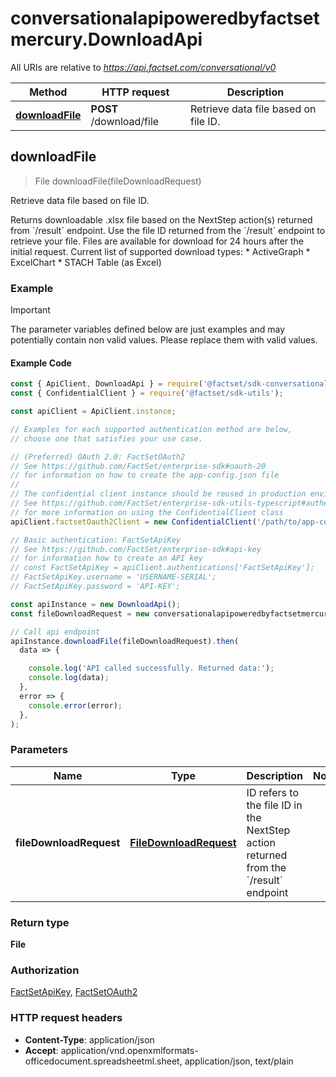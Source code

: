 # conversationalapipoweredbyfactsetmercury.DownloadApi

All URIs are relative to *https://api.factset.com/conversational/v0*

Method | HTTP request | Description
------------- | ------------- | -------------
[**downloadFile**](DownloadApi.md#downloadFile) | **POST** /download/file | Retrieve data file based on file ID.



## downloadFile

> File downloadFile(fileDownloadRequest)

Retrieve data file based on file ID.

Returns downloadable .xlsx file based on the NextStep action(s) returned from &#x60;/result&#x60; endpoint. Use the file ID returned from the &#x60;/result&#x60; endpoint to retrieve your file. Files are available for download for 24 hours after the initial request.  Current list of supported download types: * ActiveGraph * ExcelChart * STACH Table (as Excel) 

### Example

> [!IMPORTANT]
> The parameter variables defined below are just examples and may potentially contain non valid values. Please replace them with valid values.

#### Example Code

```javascript
const { ApiClient, DownloadApi } = require('@factset/sdk-conversationalapipoweredbyfactsetmercury');
const { ConfidentialClient } = require('@factset/sdk-utils');

const apiClient = ApiClient.instance;

// Examples for each supported authentication method are below,
// choose one that satisfies your use case.

// (Preferred) OAuth 2.0: FactSetOAuth2
// See https://github.com/FactSet/enterprise-sdk#oauth-20
// for information on how to create the app-config.json file
//
// The confidential client instance should be reused in production environments.
// See https://github.com/FactSet/enterprise-sdk-utils-typescript#authentication
// for more information on using the ConfidentialClient class
apiClient.factsetOauth2Client = new ConfidentialClient('/path/to/app-config.json');

// Basic authentication: FactSetApiKey
// See https://github.com/FactSet/enterprise-sdk#api-key
// for information how to create an API key
// const FactSetApiKey = apiClient.authentications['FactSetApiKey'];
// FactSetApiKey.username = 'USERNAME-SERIAL';
// FactSetApiKey.password = 'API-KEY';

const apiInstance = new DownloadApi();
const fileDownloadRequest = new conversationalapipoweredbyfactsetmercury.FileDownloadRequest(); // FileDownloadRequest | ID refers to the file ID in the NextStep action returned from the `/result` endpoint

// Call api endpoint
apiInstance.downloadFile(fileDownloadRequest).then(
  data => {

    console.log('API called successfully. Returned data:');
    console.log(data);
  },
  error => {
    console.error(error);
  },
);

```


### Parameters


Name | Type | Description  | Notes
------------- | ------------- | ------------- | -------------
 **fileDownloadRequest** | [**FileDownloadRequest**](FileDownloadRequest.md)| ID refers to the file ID in the NextStep action returned from the &#x60;/result&#x60; endpoint | 

### Return type

**File**

### Authorization

[FactSetApiKey](../README.md#FactSetApiKey), [FactSetOAuth2](../README.md#FactSetOAuth2)

### HTTP request headers

- **Content-Type**: application/json
- **Accept**: application/vnd.openxmlformats-officedocument.spreadsheetml.sheet, application/json, text/plain

